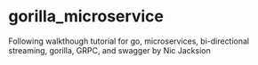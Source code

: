 # gorilla_microservice
Following walkthough tutorial for go, microservices, bi-directional streaming, gorilla, GRPC, and swagger by Nic Jacksion
